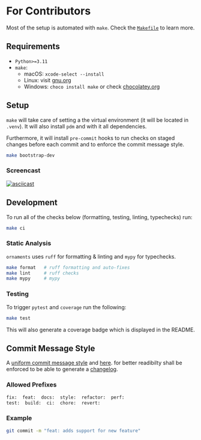 # For Contributors

Most of the setup is automated with `make`. Check the [`Makefile`](./Makefile) to learn more.

## Requirements

* `Python>=3.11`
* `make`:
  * macOS: `xcode-select --install`
  * Linux: visit [gnu.org](https://www.gnu.org/software/make)
  * Windows: `choco install make` or check [chocolatey.org](https://chocolatey.org/install)

## Setup

`make` will take care of setting a the virtual environment (it will be located in `.venv`). It will also install `pdm` and with it all dependencies.

Furthermore, it will install `pre-commit` hooks to run checks on staged changes before each commit and to enforce the commit message style.

``` bash
make bootstrap-dev
```

### Screencast

[![asciicast](https://asciinema.org/a/628233.svg)](https://asciinema.org/a/628233)

<!-- ### Setting up pre-commit hooks

[`pre-commit`](https://github.com/pre-commit/pre-commit) should be used to run checks on staged changes before each commit and to enforce the commit message style.

Before you start development, please install the hooks like so:

``` bash
pre-commit install && pre-commit install --hook-type commit-msg
``` -->

## Development
<!-- >
> In order to have notifications in your terminal on macOS, you can install a package for that like so:
> `brew install terminal-notifier` -->

To run all of the checks below (formatting, testing, linting, typechecks) run:

``` bash
make ci
```

### Static Analysis

`ornaments` uses `ruff` for formatting & linting and `mypy` for typechecks.

``` bash
make format   # ruff formatting and auto-fixes
make lint     # ruff checks
make mypy     # mypy
```

### Testing

To trigger `pytest` and `coverage` run the following:

``` bash
make test
```

This will also generate a coverage badge which is displayed in the README.

## Commit Message Style

A [uniform commit message style](https://commitizen-tools.github.io/commitizen/tutorials/writing_commits/)
and [here](https://www.conventionalcommits.org/en/v1.0.0/). for better readibilty shall be enforced to be able to generate a [changelog](./CHANGELOG.md).

### Allowed Prefixes

``` txt
fix:  feat:  docs:  style:  refactor:  perf:
test:  build:  ci:  chore:  revert:
```

### Example

``` bash
git commit -m "feat: adds support for new feature"
```
